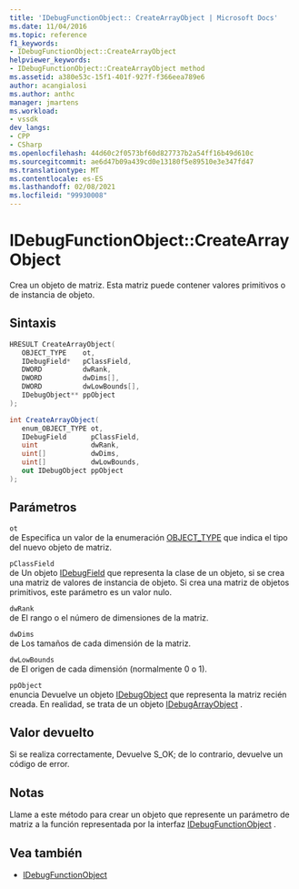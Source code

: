 ```yaml
---
title: 'IDebugFunctionObject:: CreateArrayObject | Microsoft Docs'
ms.date: 11/04/2016
ms.topic: reference
f1_keywords:
- IDebugFunctionObject::CreateArrayObject
helpviewer_keywords:
- IDebugFunctionObject::CreateArrayObject method
ms.assetid: a380e53c-15f1-401f-927f-f366eea789e6
author: acangialosi
ms.author: anthc
manager: jmartens
ms.workload:
- vssdk
dev_langs:
- CPP
- CSharp
ms.openlocfilehash: 44d60c2f0573bf60d827737b2a54ff16b49d610c
ms.sourcegitcommit: ae6d47b09a439cd0e13180f5e89510e3e347fd47
ms.translationtype: MT
ms.contentlocale: es-ES
ms.lasthandoff: 02/08/2021
ms.locfileid: "99930008"
---
```

# <a name="idebugfunctionobjectcreatearrayobject"></a>IDebugFunctionObject::CreateArrayObject
Crea un objeto de matriz. Esta matriz puede contener valores primitivos o de instancia de objeto.

## <a name="syntax"></a>Sintaxis

```cpp
HRESULT CreateArrayObject( 
   OBJECT_TYPE    ot,
   IDebugField*   pClassField,
   DWORD          dwRank,
   DWORD          dwDims[],
   DWORD          dwLowBounds[],
   IDebugObject** ppObject
);
```

```csharp
int CreateArrayObject(
   enum_OBJECT_TYPE ot,
   IDebugField      pClassField,
   uint             dwRank,
   uint[]           dwDims,
   uint[]           dwLowBounds,
   out IDebugObject ppObject
);
```

## <a name="parameters"></a>Parámetros
`ot`\
de Especifica un valor de la enumeración [OBJECT_TYPE](../../../extensibility/debugger/reference/object-type.md) que indica el tipo del nuevo objeto de matriz.

`pClassField`\
de Un objeto [IDebugField](../../../extensibility/debugger/reference/idebugfield.md) que representa la clase de un objeto, si se crea una matriz de valores de instancia de objeto. Si crea una matriz de objetos primitivos, este parámetro es un valor nulo.

`dwRank`\
de El rango o el número de dimensiones de la matriz.

`dwDims`\
de Los tamaños de cada dimensión de la matriz.

`dwLowBounds`\
de El origen de cada dimensión (normalmente 0 o 1).

`ppObject`\
enuncia Devuelve un objeto [IDebugObject](../../../extensibility/debugger/reference/idebugobject.md) que representa la matriz recién creada. En realidad, se trata de un objeto [IDebugArrayObject](../../../extensibility/debugger/reference/idebugarrayobject.md) .

## <a name="return-value"></a>Valor devuelto
 Si se realiza correctamente, Devuelve S_OK; de lo contrario, devuelve un código de error.

## <a name="remarks"></a>Notas
 Llame a este método para crear un objeto que represente un parámetro de matriz a la función representada por la interfaz [IDebugFunctionObject](../../../extensibility/debugger/reference/idebugfunctionobject.md) .

## <a name="see-also"></a>Vea también
- [IDebugFunctionObject](../../../extensibility/debugger/reference/idebugfunctionobject.md)
